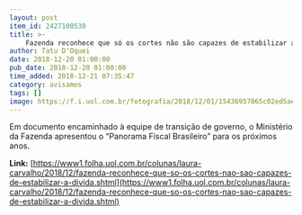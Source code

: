 ```yaml
---
layout: post
item_id: 2427100530
title: >-
    Fazenda reconhece que só os cortes não são capazes de estabilizar a dívida
author: Tatu D'Oquei
date: 2018-12-20 01:00:00
pub_date: 2018-12-20 01:00:00
time_added: 2018-12-21 07:35:47
category: avisamos
tags: []
image: https://f.i.uol.com.br/fotografia/2018/12/01/15436957065c02ed5ae5330_1543695706_3x2_rt.jpg
---
```


Em documento encaminhado à equipe de transição de governo, o Ministério da Fazenda apresentou o “Panorama Fiscal Brasileiro” para os próximos anos.

**Link:** [https://www1.folha.uol.com.br/colunas/laura-carvalho/2018/12/fazenda-reconhece-que-so-os-cortes-nao-sao-capazes-de-estabilizar-a-divida.shtml](https://www1.folha.uol.com.br/colunas/laura-carvalho/2018/12/fazenda-reconhece-que-so-os-cortes-nao-sao-capazes-de-estabilizar-a-divida.shtml)

